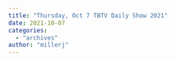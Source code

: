 ```yaml
---
title: "Thursday, Oct 7 TBTV Daily Show 2021"
date: 2021-10-07
categories: 
  - "archives"
author: "millerj"
---
```



